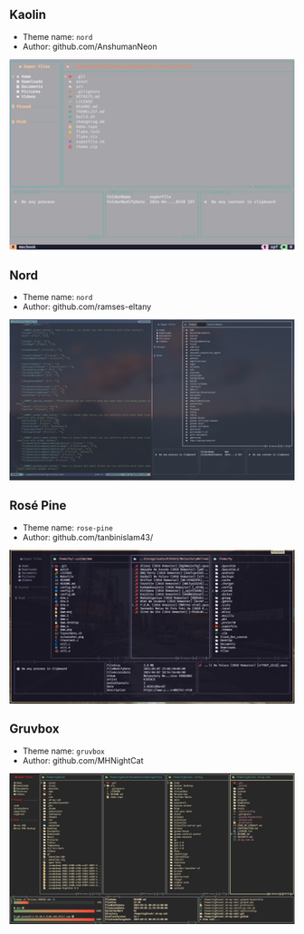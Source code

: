 ## Kaolin

- Theme name: `nord`
- Author: github.com/AnshumanNeon

![](/asset/theme/kaolin.png)

## Nord

- Theme name: `nord`
- Author: github.com/ramses-eltany

![](/asset/theme/nord.png)

## Rosé Pine

- Theme name: `rose-pine`
- Author: github.com/tanbinislam43/

![](/asset/theme/rose-pine.png)

## Gruvbox

- Theme name: `gruvbox`
- Author: github.com/MHNightCat

![](/asset/theme/gruvbox.png)
